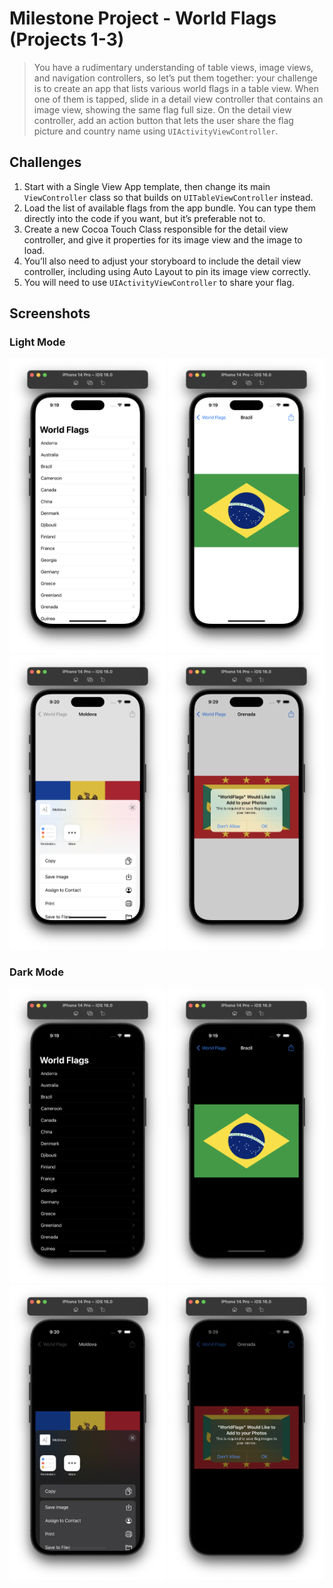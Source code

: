 # Milestone Project - World Flags (Projects 1-3)

> You have a rudimentary understanding of table views, image views, and navigation controllers, so let’s put them together: your challenge is to create an app that lists various world flags in a table view. When one of them is tapped, slide in a detail view controller that contains an image view, showing the same flag full size. On the detail view controller, add an action button that lets the user share the flag picture and country name using `UIActivityViewController`.

## Challenges

1. Start with a Single View App template, then change its main `ViewController` class so that builds on `UITableViewController` instead.
2. Load the list of available flags from the app bundle. You can type them directly into the code if you want, but it’s preferable not to.
3. Create a new Cocoa Touch Class responsible for the detail view controller, and give it properties for its image view and the image to load.
4. You’ll also need to adjust your storyboard to include the detail view controller, including using Auto Layout to pin its image view correctly.
5. You will need to use `UIActivityViewController` to share your flag.

## Screenshots

### Light Mode

<div>
  <img src="Screenshots/Light/Light_01.png" width="250">
  <img src="Screenshots/Light/Light_02.png" width="250">
  <img src="Screenshots/Light/Light_03.png" width="250">
  <img src="Screenshots/Light/Light_04.png" width="250">
</div>

### Dark Mode

<div>
  <img src="Screenshots/Dark/Dark_01.png" width="250">
  <img src="Screenshots/Dark/Dark_02.png" width="250">
  <img src="Screenshots/Dark/Dark_03.png" width="250">
  <img src="Screenshots/Dark/Dark_04.png" width="250">
</div>
